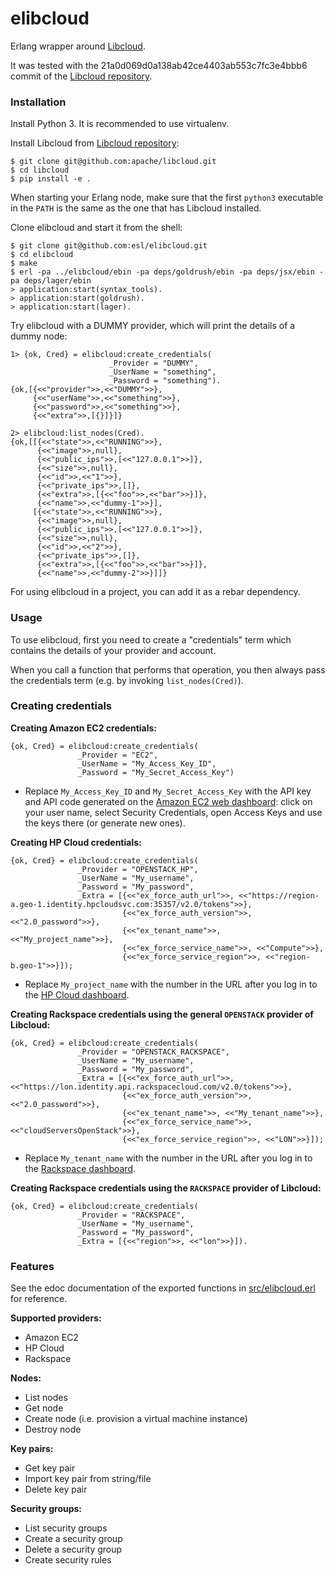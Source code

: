 elibcloud
=========

Erlang wrapper around [Libcloud][libcloud].

It was tested with the 21a0d069d0a138ab42ce4403ab553c7fc3e4bbb6 commit of the
[Libcloud repository][apache/libcloud].

### Installation

Install Python 3. It is recommended to use virtualenv.

Install Libcloud from [Libcloud repository][apache/libcloud]:

    $ git clone git@github.com:apache/libcloud.git
    $ cd libcloud
    $ pip install -e .

When starting your Erlang node, make sure that the first `python3` executable in
the `PATH` is the same as the one that has Libcloud installed.

Clone elibcloud and start it from the shell:

    $ git clone git@github.com:esl/elibcloud.git
    $ cd elibcloud
    $ make
    $ erl -pa ../elibcloud/ebin -pa deps/goldrush/ebin -pa deps/jsx/ebin -pa deps/lager/ebin
    > application:start(syntax_tools).
    > application:start(goldrush).
    > application:start(lager).

Try elibcloud with a DUMMY provider, which will print the details of a dummy
node:

    1> {ok, Cred} = elibcloud:create_credentials(
                          _Provider = "DUMMY",
                          _UserName = "something",
                          _Password = "something").
    {ok,[{<<"provider">>,<<"DUMMY">>},
         {<<"userName">>,<<"something">>},
         {<<"password">>,<<"something">>},
         {<<"extra">>,[{}]}]}

    2> elibcloud:list_nodes(Cred).
    {ok,[[{<<"state">>,<<"RUNNING">>},
          {<<"image">>,null},
          {<<"public_ips">>,[<<"127.0.0.1">>]},
          {<<"size">>,null},
          {<<"id">>,<<"1">>},
          {<<"private_ips">>,[]},
          {<<"extra">>,[{<<"foo">>,<<"bar">>}]},
          {<<"name">>,<<"dummy-1">>}],
         [{<<"state">>,<<"RUNNING">>},
          {<<"image">>,null},
          {<<"public_ips">>,[<<"127.0.0.1">>]},
          {<<"size">>,null},
          {<<"id">>,<<"2">>},
          {<<"private_ips">>,[]},
          {<<"extra">>,[{<<"foo">>,<<"bar">>}]},
          {<<"name">>,<<"dummy-2">>}]]}

For using elibcloud in a project, you can add it as a rebar dependency.

### Usage

To use elibcloud, first you need to create a "credentials" term which contains
the details of your provider and account.

When you call a function that performs that operation, you then always pass the
credentials term (e.g. by invoking `list_nodes(Cred)`).

### Creating credentials

**Creating Amazon EC2 credentials:**

    {ok, Cred} = elibcloud:create_credentials(
                   _Provider = "EC2",
                   _UserName = "My_Access_Key_ID",
                   _Password = "My_Secret_Access_Key")

- Replace `My_Access_Key_ID` and `My_Secret_Access_Key` with the API key and API
  code generated on the [Amazon EC2 web dashboard][amazon-ec2]: click on your
  user name, select Security Credentials, open Access Keys and use the keys
  there (or generate new ones).

**Creating HP Cloud credentials:**

    {ok, Cred} = elibcloud:create_credentials(
                   _Provider = "OPENSTACK_HP",
                   _UserName = "My_username",
                   _Password = "My_password",
                   _Extra = [{<<"ex_force_auth_url">>, <<"https://region-a.geo-1.identity.hpcloudsvc.com:35357/v2.0/tokens">>},
                             {<<"ex_force_auth_version">>, <<"2.0_password">>},
                             {<<"ex_tenant_name">>, <<"My_project_name">>},
                             {<<"ex_force_service_name">>, <<"Compute">>},
                             {<<"ex_force_service_region">>, <<"region-b.geo-1">>}]);

- Replace `My_project_name` with the number in the URL after you log in to the
  [HP Cloud dashboard][hp-cloud].

**Creating Rackspace credentials using the general `OPENSTACK` provider of Libcloud:**

    {ok, Cred} = elibcloud:create_credentials(
                   _Provider = "OPENSTACK_RACKSPACE",
                   _UserName = "My_username",
                   _Password = "My_password",
                   _Extra = [{<<"ex_force_auth_url">>, <<"https://lon.identity.api.rackspacecloud.com/v2.0/tokens">>},
                             {<<"ex_force_auth_version">>, <<"2.0_password">>},
                             {<<"ex_tenant_name">>, <<"My_tenant_name">>},
                             {<<"ex_force_service_name">>, <<"cloudServersOpenStack">>},
                             {<<"ex_force_service_region">>, <<"LON">>}]);

- Replace `My_tenant_name` with the number in the URL after you log in to the
  [Rackspace dashboard][rackspace].

**Creating Rackspace credentials using the `RACKSPACE` provider of Libcloud:**

    {ok, Cred} = elibcloud:create_credentials(
                   _Provider = "RACKSPACE",
                   _UserName = "My_username",
                   _Password = "My_password",
                   _Extra = [{<<"region">>, <<"lon">>}]).

### Features

See the edoc documentation of the exported functions in
[src/elibcloud.erl][elibcloud.erl] for reference.

**Supported providers:**

- Amazon EC2
- HP Cloud
- Rackspace

**Nodes:**

- List nodes
- Get node
- Create node (i.e. provision a virtual machine instance)
- Destroy node

**Key pairs:**

- Get key pair
- Import key pair from string/file
- Delete key pair

**Security groups:**

- List security groups
- Create a security group
- Delete a security group
- Create security rules

[libcloud]: https://libcloud.readthedocs.org/
[apache/libcloud]: https://github.com/apache/libcloud
[amazon-ec2]: https://console.aws.amazon.com/ec2/
[hp-cloud]: https://horizon.hpcloud.com/
[rackspace]: https://mycloud.rackspace.com/
[elibcloud.erl]: https://github.com/esl/elibcloud/blob/master/src/elibcloud.erl
